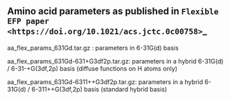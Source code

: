 ## Amino acid parameters as published in `Flexible EFP paper <https://doi.org/10.1021/acs.jctc.0c00758>`_

aa_flex_params_631Gd.tar.gz : parameters in 6-31G(d) basis

aa_flex_params_631Gd-631+G3df2p.tar.gz: parameters in a hybrid 6-31G(d) / 6-31-+G(3df,2p) basis (diffuse functions on H atoms only)

aa_flex_params_631Gd-6311++G3df2p.tar.gz: parameters in a hybrid 6-31G(d) / 6-311++G(3df,2p) basis (standard hybrid basis)
